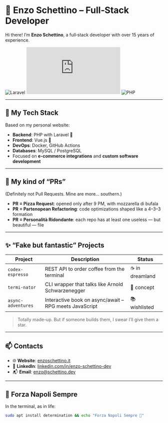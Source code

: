 # 🧠 Enzo Schettino – Full‑Stack Developer

Hi there! I’m **Enzo Schettino**, a full‑stack developer with over 15 years of experience.  

![Laravel](https://img.shields.io/badge/Laravel-❤️-red?style=flat-square&logo=laravel)
![Vue.js](https://img.shields.io/badge/Vue.js-💚-42b883?style=flat-square&logo=vue.js)
![PHP](https://img.shields.io/badge/PHP-7.4+-8892be?style=flat-square&logo=php)

---

## 🧰 My Tech Stack

Based on my personal website:

- **Backend**: PHP with Laravel 🐘  
- **Frontend**: Vue.js 💚  
- **DevOps**: Docker, GitHub Actions  
- **Databases**: MySQL / PostgreSQL  
- Focused on **e-commerce integrations** and **custom software development**

---

## 🍕 My kind of “PRs”

(Definitely not Pull Requests. Mine are more... southern.)

- **PR = Pizza Request**: opened only after 9 PM, with mozzarella di bufala  
- **PR = Partenopean Refactoring**: code optimizations shaped like a 4–3–3 formation  
- **PR = Personalità Ridondante**: each repo has at least one useless — but beautiful — file

---

## ✨ “Fake but fantastic” Projects

| Project            | Description                                                       | Status         |
|--------------------|-------------------------------------------------------------------|----------------|
| `codex-espresso`   | REST API to order coffee from the terminal                        | ☕ in dreamland |
| `termi-nator`      | CLI wrapper that talks like Arnold Schwarzenegger                 | 🔫 concept      |
| `async-adventures` | Interactive book on async/await – RPG meets JavaScript            | 📚 wishlisted   |

> Totally made-up. But if someone builds them, I swear I’ll give them a star.

---

## 📫 Contacts

- 🌐 **Website**: [enzoschettino.it](https://enzoschettino.it)  
- 💼 **LinkedIn**: [linkedin.com/in/enzo-schettino-dev](https://www.linkedin.com/in/enzo-schettino-dev/)  
- 📬 **Email**: enzo@schettino.dev

---

## 🔵 Forza Napoli Sempre

In the terminal, as in life:

```bash
sudo apt install determination && echo "Forza Napoli Sempre 💙"
